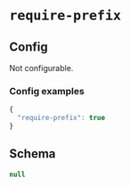 
# `require-prefix`

## Config
Not configurable.

### Config examples
```ts
{
  "require-prefix": true
}
```

## Schema
```ts
null
```